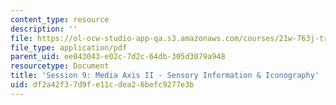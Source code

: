 ```yaml
---
content_type: resource
description: ''
file: https://ol-ocw-studio-app-qa.s3.amazonaws.com/courses/21w-763j-transmedia-storytelling-modern-science-fiction-spring-2014/df2a42f37d9fe11cdea26befc9277e3b_MIT21W_763JS14_Session_9.pdf
file_type: application/pdf
parent_uid: ee843043-e02c-7d2c-64db-305d3079a948
resourcetype: Document
title: 'Session 9: Media Axis II - Sensory Information & Iconography'
uid: df2a42f3-7d9f-e11c-dea2-6befc9277e3b
---
```

